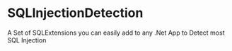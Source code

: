 # SQLInjectionDetection
A Set of SQLExtensions you can easily add to any .Net App to Detect most SQL Injection
